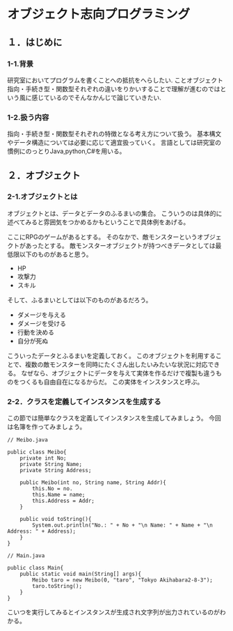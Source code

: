 # オブジェクト志向プログラミング

## １．はじめに

### 1-1.背景

研究室においてプログラムを書くことへの抵抗をへらしたい.
ことオブジェクト指向・手続き型・関数型それぞれの違いをりかいすることで理解が進むのではという風に感じているのでそんなかんじで論じていきたい.

### 1-2.扱う内容

指向・手続き型・関数型それぞれの特徴となる考え方について扱う。
基本構文やデータ構造については必要に応じて適宜扱っていく。
言語としては研究室の慣例にのっとりJava,python,C#を用いる。

## ２．オブジェクト

### 2-1.オブジェクトとは

オブジェクトとは、データとデータのふるまいの集合。
こういうのは具体的に述べてみると雰囲気をつかめるかもということで具体例をあげる。

ここにRPGのゲームがあるとする。
そのなかで、敵モンスターというオブジェクトがあったとする。
敵モンスターオブジェクトが持つべきデータとしては最低限以下のものがあると思う。

- HP
- 攻撃力
- スキル

そして、ふるまいとしては以下のものがあるだろう。

- ダメージを与える
- ダメージを受ける
- 行動を決める
- 自分が死ぬ

こういったデータとふるまいを定義しておく。
このオブジェクトを利用することで、複数の敵モンスターを同時にたくさん出したいみたいな状況に対応できる。
なぜなら、オブジェクトにデータを与えて実体を作るだけで複製も違うものをつくるも自由自在になるからだ。
この実体をインスタンスと呼ぶ。



### 2-2．クラスを定義してインスタンスを生成する

この節では簡単なクラスを定義してインスタンスを生成してみましょう。
今回は名簿を作ってみましょう。

``` 
// Meibo.java

public class Meibo{
	private int No;
    private String Name;
    private String Address;
    
	public Meibo(int no, String name, String Addr){
    	this.No = no.
        this.Name = name;
        this.Address = Addr;
    }
    
    public void toString(){
    	System.out.println("No.: " + No + "\n Name: " + Name + "\n Address: " + Address);
    }
}

// Main.java

public class Main{
	public static void main(String[] args){
    	Meibo taro = new Meibo(0, "taro", "Tokyo Akihabara2-8-3");
        taro.toString(); 
    }
} 

```

こいつを実行してみるとインスタンスが生成され文字列が出力されているのがわかる。
